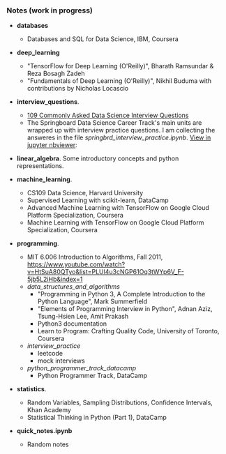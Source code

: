 ### Notes (work in progress)

* **databases**
    * Databases and SQL for Data Science, IBM, Coursera

* **deep_learning**
    * "TensorFlow for Deep Learning (O'Reilly)", Bharath Ramsundar & Reza Bosagh Zadeh
    * "Fundamentals of Deep Learning (O'Reilly)", Nikhil Buduma with contributions by Nicholas Locascio 
  
* **interview_questions**. 
    * [109 Commonly Asked Data Science Interview Questions](https://nbviewer.jupyter.org/github/arstepanyan/Notes/blob/master/interview_questions/109_interview_questions.ipynb)
    * The Springboard Data Science Career Track's main units are wrapped up with interview practice questions. I am collecting the answeres in the file *springbrd_interview_practice.ipynb*. [View in jupyter nbviewer](https://nbviewer.jupyter.org/github/arstepanyan/Notes/blob/master/interview_questions/springbrd_interview_practice.ipynb):
  
* **linear_algebra**. Some introductory concepts and python representations.

* **machine_learning**. 
    * CS109 Data Science, Harvard University 
    * Supervised Learning with scikit-learn, DataCamp
    * Advanced Machine Learning with TensorFlow on Google Cloud Platform Specialization, Coursera
    * Machine Learning with TensorFlow on Google Cloud Platform Specialization, Coursera

* **programming**.
    * MIT 6.006 Introduction to Algorithms, Fall 2011, https://www.youtube.com/watch?v=HtSuA80QTyo&list=PLUl4u3cNGP61Oq3tWYp6V_F-5jb5L2iHb&index=1 
    * *data_structures_and_algorithms*
        * "Programming in Python 3, A Complete Introduction to the Python Language", Mark Summerfield
        * "Elements of Programming Interview in Python", Adnan Aziz, Tsung-Hsien Lee, Amit Prakash
        * Python3 documentation
        * Learn to Program: Crafting Quality Code, University of Toronto, Coursera
    * *interview_practice*
        * leetcode
        * mock interviews
    * *python_programmer_track_datacamp*
        * Python Programmer Track, DataCamp
  
* **statistics**. 
    * Random Variables, Sampling Distributions, Confidence Intervals, Khan Academy
    * Statistical Thinking in Python (Part 1), DataCamp

* **quick_notes.ipynb**
    * Random notes
